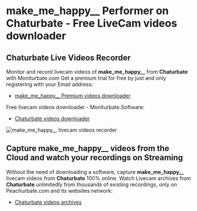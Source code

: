 # make_me_happy__ Performer on Chaturbate - Free LiveCam videos downloader

## Chaturbate Live Videos Recorder

Monitor and record livecam videos of **make_me_happy__** from **Chaturbate** with Moniturbate.com
Get a premium trial for free by just and only registering with your Email address:
* [make_me_happy__ Premium videos downloader](https://moniturbate.com/request-demo-licence-key.html)

Free livecam videos downloader - Moniturbate Software:
* [Chaturbate videos downloader](https://moniturbate.com/moniturbate-download-software.html)

![make_me_happy__ livecam videos recorder](https://peachurnet.com/templates/moniturbate-software.png)


## Capture make_me_happy__ videos from the Cloud and watch your recordings on Streaming

Without the need of downloading a software, capture **make_me_happy__** livecam videos from **Chaturbate** 100% online.
Watch Livecam archives from **Chaturbate** unlimitedly from thousands of existing recordings, only on Peachurbate.com and its websites network:
* [Chaturbate videos archives](https://peachurnet.com/)